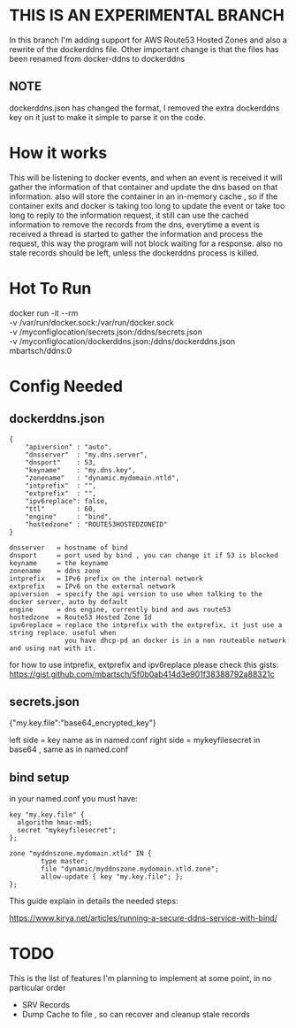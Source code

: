 # THIS IS AN EXPERIMENTAL BRANCH
In this branch I'm adding support for AWS Route53 Hosted Zones and also
a rewrite of the dockerddns file. 
Other important change is that the files has been renamed from 
docker-ddns to dockerddns

## NOTE
dockerddns.json has changed the format, I removed the extra dockerddns key on it
just to make it simple to parse it on the code.

# How it works
This will be listening to docker events, and when an event is received it will
gather the information of that container and update the dns based on that 
information. also will store the container in an in-memory cache , so if the
container exits and docker is taking too long to update the event or take too
long to reply to the information request, it still can use the cached information
to remove the records from the dns, everytime a event is received a thread is
started to gather the information and process the request, this way the program
will not block waiting for a response.
also no stale records should be left, unless the dockerddns process is killed. 

# Hot To Run
docker run -it --rm \
	-v /var/run/docker.sock:/var/run/docker.sock \
	-v /myconfiglocation/secrets.json:/ddns/secrets.json \
	-v /myconfiglocation/dockerddns.json:/ddns/dockerddns.json \
	 mbartsch/ddns:0

# Config Needed

## dockerddns.json
```
{
    "apiversion" : "auto",
    "dnsserver"  : "my.dns.server",
    "dnsport"    : 53,
    "keyname"    : "my.dns.key",
    "zonename"   : "dynamic.mydomain.ntld",
    "intprefix"  : "",
    "extprefix"  : "",
    "ipv6replace": false,
    "ttl"        : 60,
    "engine"     : "bind",
    "hostedzone" : "ROUTE53HOSTEDZONEID"
}

dnsserver   = hostname of bind
dnsport     = port used by bind , you can change it if 53 is blocked
keyname     = the keyname
zonename    = ddns zone
intprefix   = IPv6 prefix on the internal network
extprefix   = IPv6 on the external network
apiversion  = specify the api version to use when talking to the docker server, auto by default
engine      = dns engine, currently bind and aws route53
hostedzone  = Route53 Hosted Zone Id
ipv6replace = replace the intprefix with the extprefix, it just use a string replace. useful when
              you have dhcp-pd an docker is in a non routeable network and using nat with it.
```
for how to use intprefix, extprefix and ipv6replace please check this gists:
https://gist.github.com/mbartsch/5f0b0ab414d3e901f38388792a88321c


## secrets.json


{"my.key.file":"base64_encrypted_key"}

left side  = key name as in named.conf
right side = mykeyfilesecret in base64 , same as in named.conf

## bind setup
in your named.conf you must have:

```
key "my.key.file" {
  algorithm hmac-md5;
  secret "mykeyfilesecret";
};

zone "myddnszone.mydomain.xtld" IN {
        type master;
        file "dynamic/myddnszone.mydomain.xtld.zone";
        allow-update { key "my.key.file"; };
};
```


This guide explain in details the needed steps:

https://www.kirya.net/articles/running-a-secure-ddns-service-with-bind/

# TODO
This is the list of features I'm planning to implement at some point, in no particular order
   * SRV Records
   * Dump Cache to file , so can recover and cleanup stale records
